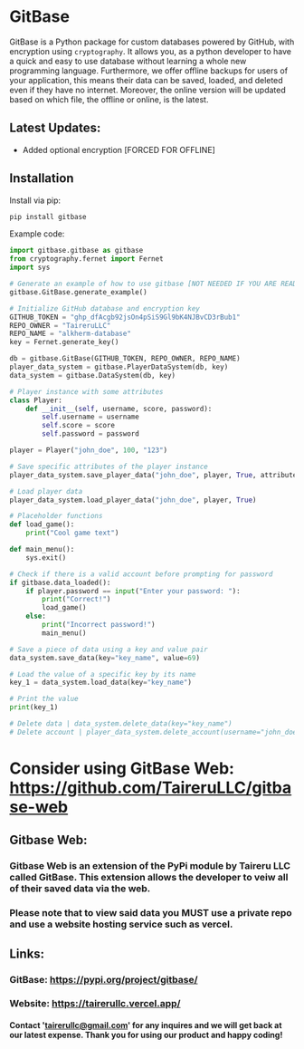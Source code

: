 # GitBase

GitBase is a Python package for custom databases powered by GitHub, with encryption using `cryptography`. It allows you, as a python developer to have a quick and easy to use database without learning a whole new programming language. Furthermore, we offer offline backups for users of your application, this means their data can be saved, loaded, and deleted even if they have no internet. Moreover, the online version will be updated based on which file, the offline or online, is the latest.

## Latest Updates: 
* Added optional encryption [FORCED FOR OFFLINE]

## Installation

Install via pip:

```bash
pip install gitbase
```

Example code: 

```py
import gitbase.gitbase as gitbase
from cryptography.fernet import Fernet
import sys

# Generate an example of how to use gitbase [NOT NEEDED IF YOU ARE READING THIS]
gitbase.GitBase.generate_example()

# Initialize GitHub database and encryption key
GITHUB_TOKEN = "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"
REPO_OWNER = "TaireruLLC"
REPO_NAME = "alkherm-database"
key = Fernet.generate_key()

db = gitbase.GitBase(GITHUB_TOKEN, REPO_OWNER, REPO_NAME)
player_data_system = gitbase.PlayerDataSystem(db, key)
data_system = gitbase.DataSystem(db, key)

# Player instance with some attributes
class Player:
    def __init__(self, username, score, password):
        self.username = username
        self.score = score
        self.password = password

player = Player("john_doe", 100, "123")

# Save specific attributes of the player instance
player_data_system.save_player_data("john_doe", player, True, attributes=["username", "score", "password"])

# Load player data
player_data_system.load_player_data("john_doe", player, True)

# Placeholder functions
def load_game():
    print("Cool game text")

def main_menu():
    sys.exit()

# Check if there is a valid account before prompting for password
if gitbase.data_loaded():
    if player.password == input("Enter your password: "):
        print("Correct!")
        load_game()
    else:
        print("Incorrect password!")
        main_menu()

# Save a piece of data using a key and value pair
data_system.save_data(key="key_name", value=69)

# Load the value of a specific key by its name
key_1 = data_system.load_data(key="key_name")

# Print the value
print(key_1)

# Delete data | data_system.delete_data(key="key_name")
# Delete account | player_data_system.delete_account(username="john_doe")
```

# Consider using GitBase Web: https://github.com/TaireruLLC/gitbase-web

## Gitbase Web: 

### Gitbase Web is an extension of the PyPi module by Taireru LLC called GitBase. This extension allows the developer to veiw all of their saved data via the web.
### Please note that to view said data you **MUST** use a private repo and use a website hosting service such as vercel.

## Links: 
### GitBase: https://pypi.org/project/gitbase/
### Website: https://tairerullc.vercel.app/


#### Contact 'tairerullc@gmail.com' for any inquires and we will get back at our latest expense. Thank you for using our product and happy coding!